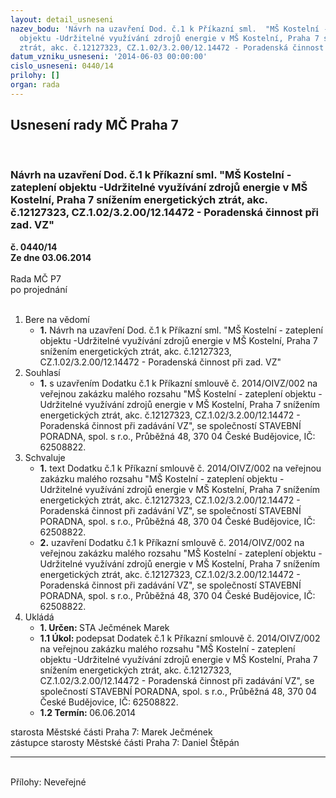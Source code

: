 ```yaml
---
layout: detail_usneseni
nazev_bodu: 'Návrh na uzavření Dod. č.1 k Příkazní sml.  "MŠ Kostelní - zateplení
  objektu -Udržitelné využívání zdrojů energie v MŠ Kostelní, Praha 7 snížením energetických
  ztrát, akc. č.12127323, CZ.1.02/3.2.00/12.14472 - Poradenská činnost při zad. VZ" '
datum_vzniku_usneseni: '2014-06-03 00:00:00'
cislo_usneseni: 0440/14
prilohy: []
organ: rada
---
```

<div id="ucUsn_pList" class="usn">
	<span><h2>Usnesení rady MČ Praha 7 </h2>
<br></span><div class="standBody">
<span><h3>Návrh na uzavření Dod. č.1 k Příkazní sml.  "MŠ Kostelní - zateplení objektu -Udržitelné využívání zdrojů energie v MŠ Kostelní, Praha 7 snížením energetických ztrát, akc. č.12127323, CZ.1.02/3.2.00/12.14472 - Poradenská činnost při zad. VZ" </h3></span><div class="center">
		<strong>č. 0440/14</strong><br>
	</div>
<div class="center">
		<strong>Ze dne 03.06.2014</strong><br><br>
	</div>Rada MČ P7<br> po projednání<br><br><ol>
<li>Bere na vědomí<ul><li>
<strong>1.</strong> Návrh na uzavření Dod. č.1 k Příkazní sml.  "MŠ Kostelní - zateplení objektu -Udržitelné využívání zdrojů energie v MŠ Kostelní, Praha 7 snížením energetických ztrát, akc. č.12127323, CZ.1.02/3.2.00/12.14472 - Poradenská činnost při zad. VZ" </li></ul>
</li>
<li>Souhlasí<ul><li>
<strong>1.</strong> s uzavřením Dodatku č.1 k Příkazní smlouvě č. 2014/OIVZ/002 na veřejnou zakázku malého rozsahu "MŠ Kostelní - zateplení objektu -Udržitelné využívání zdrojů energie v MŠ Kostelní, Praha 7 snížením energetických ztrát, akc. č.12127323,  CZ.1.02/3.2.00/12.14472 - Poradenská činnost při zadávání VZ", se společností STAVEBNÍ PORADNA, spol. s r.o., Průběžná 48, 370 04 České Budějovice, IČ: 62508822.</li></ul>
</li>
<li>Schvaluje<ul>
<li>
<strong>1.</strong> text Dodatku č.1 k Příkazní smlouvě č. 2014/OIVZ/002 na veřejnou zakázku malého rozsahu "MŠ Kostelní - zateplení objektu -Udržitelné využívání zdrojů energie v MŠ Kostelní, Praha 7 snížením energetických ztrát, akc. č.12127323,  CZ.1.02/3.2.00/12.14472 - Poradenská činnost při zadávání VZ", se společností STAVEBNÍ PORADNA, spol. s r.o., Průběžná 48, 370 04 České Budějovice, IČ: 62508822.</li>
<li>
<strong>2.</strong> uzavření Dodatku č.1 k Příkazní smlouvě č. 2014/OIVZ/002 na veřejnou zakázku malého rozsahu "MŠ Kostelní - zateplení objektu -Udržitelné využívání zdrojů energie v MŠ Kostelní, Praha 7 snížením energetických ztrát, akc. č.12127323,  CZ.1.02/3.2.00/12.14472 - Poradenská činnost při zadávání VZ", se společností STAVEBNÍ PORADNA, spol. s r.o., Průběžná 48, 370 04 České Budějovice, IČ: 62508822.</li>
</ul>
</li>
<li>Ukládá<ul>
<li>
<strong>1. Určen: </strong>STA Ječmének Marek</li>
<li>
<strong>1.1 Úkol: </strong>podepsat Dodatek č.1 k Příkazní smlouvě č. 2014/OIVZ/002 na veřejnou zakázku malého rozsahu "MŠ Kostelní - zateplení objektu -Udržitelné využívání zdrojů energie v MŠ Kostelní, Praha 7 snížením energetických ztrát, akc. č.12127323,  CZ.1.02/3.2.00/12.14472 - Poradenská činnost při zadávání VZ", se společností STAVEBNÍ PORADNA, spol. s r.o., Průběžná 48, 370 04 České Budějovice, IČ: 62508822.</li>
<li>
<strong>1.2 Termín: </strong>06.06.2014</li>
</ul>
</li>
</ol>starosta Městské části Praha 7: Marek Ječmének<br>zástupce starosty Městské části Praha 7: Daniel Štěpán <hr>
<br>Přílohy: Neveřejné</div>
</div>